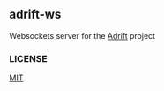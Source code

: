 ## adrift-ws

Websockets server for the [Adrift](https://github.com/adrift-audio/adrift-desktop) project

### LICENSE

[MIT](LICENSE)
